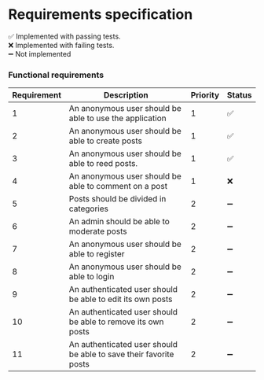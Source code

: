 # Requirements specification

:white_check_mark: Implemented with passing tests. <br>
:x: Implemented with failing tests. <br>
:heavy_minus_sign: Not implemented

### **Functional requirements**

| Requirement | Description | Priority | Status |
|------|-------------|-----------|---------|
| 1 | An anonymous user should be able to use the application | 1 | :white_check_mark: |
| 2 | An anonymous user should be able to create posts | 1 | :white_check_mark: |
| 3 | An anonymous user should be able to reed posts. | 1 | :white_check_mark: |
| 4 | An anonymous user should be able to comment on a post | 1 | :x: |
| 5 | Posts should be divided in categories | 2 | :heavy_minus_sign: |
| 6 | An admin should be able to moderate posts | 2 | :heavy_minus_sign: |
| 7 | An anonymous user should be able to register | 2 | :heavy_minus_sign: |
| 8 | An anonymous user should be able to login | 2 | :heavy_minus_sign: |
| 9 | An authenticated user should be able to edit its own posts | 2 | :heavy_minus_sign: |
| 10 | An authenticated user should be able to remove its own posts | 2 | :heavy_minus_sign: |
| 11 | An authenticated user should be able to save their favorite posts | 2 | :heavy_minus_sign: |